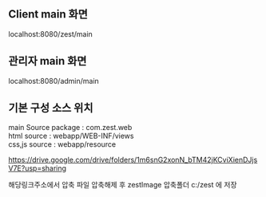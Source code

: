 <h2>Client main 화면</h2>
  localhost:8080/zest/main

<h2>관리자 main 화면</h2>
  localhost:8080/admin/main

<h2>기본 구성 소스 위치 </h2>

 main Source package : com.zest.web <br/>
   html source : webapp/WEB-INF/views <br/>
 css,js source : webapp/resource <br/>


https://drive.google.com/drive/folders/1m6snG2xonN_bTM42jKCviXienDJjsV7E?usp=sharing

해당링크주소에서 압축 파일 압축해제 후 
zestImage 압축폴더 c:/zest 에 저장
